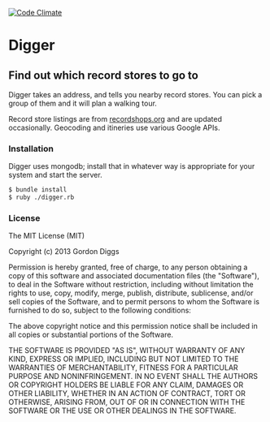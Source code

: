 [![Code Climate](https://codeclimate.com/github/GordonDiggs/digger.png)](https://codeclimate.com/github/GordonDiggs/digger)

# Digger

## Find out which record stores to go to

Digger takes an address, and tells you nearby record stores. You can pick a group of them and it will plan a walking tour.

Record store listings are from [recordshops.org](http://www.recordshops.org/) and are updated occasionally. Geocoding and itineries use various Google APIs.

### Installation

Digger uses mongodb; install that in whatever way is appropriate for your system and start the server.

```bash
$ bundle install
$ ruby ./digger.rb
```

### License

The MIT License (MIT)

Copyright (c) 2013 Gordon Diggs

Permission is hereby granted, free of charge, to any person obtaining a copy
of this software and associated documentation files (the "Software"), to deal
in the Software without restriction, including without limitation the rights
to use, copy, modify, merge, publish, distribute, sublicense, and/or sell
copies of the Software, and to permit persons to whom the Software is
furnished to do so, subject to the following conditions:

The above copyright notice and this permission notice shall be included in
all copies or substantial portions of the Software.

THE SOFTWARE IS PROVIDED "AS IS", WITHOUT WARRANTY OF ANY KIND, EXPRESS OR
IMPLIED, INCLUDING BUT NOT LIMITED TO THE WARRANTIES OF MERCHANTABILITY,
FITNESS FOR A PARTICULAR PURPOSE AND NONINFRINGEMENT. IN NO EVENT SHALL THE
AUTHORS OR COPYRIGHT HOLDERS BE LIABLE FOR ANY CLAIM, DAMAGES OR OTHER
LIABILITY, WHETHER IN AN ACTION OF CONTRACT, TORT OR OTHERWISE, ARISING FROM,
OUT OF OR IN CONNECTION WITH THE SOFTWARE OR THE USE OR OTHER DEALINGS IN
THE SOFTWARE.
